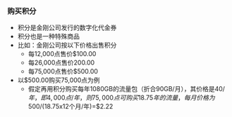### 购买积分
- 积分是金刚公司发行的数字化代金券
- 积分也是一种特殊商品
- 比如：金刚公司按以下价格出售积分
  - 每12,000点售价$100.00 
  - 每26,000点售价200.00
  - 每75,000点售价$500.00
- 以$500.00购买75,000点为例
  - 假定再用积分购买每年1080GB的流量包（折合90GB/月），其价格是$40/年，即4,000点/年，则75,000点可购买18.75年的流量，每月价格为$500/(18.75x12个月/年)=$2.22
  
